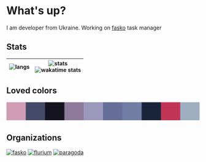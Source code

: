 #  What's up? 

I am developer from Ukraine.
Working on [fasko](https://github.com/fasko-app) task manager


## Stats

| ![langs](https://github-readme-stats.vercel.app/api/top-langs?username=roman-koshchei&theme=nord&hide_title=true&langs_count=6&hide_border=true) | ![stats](https://github-readme-stats.vercel.app/api?username=roman-koshchei&show_icons=true&theme=nord&hide_title=true&hide=prs,stars&count_private=true&hide_border=true) <br> ![wakatime stats](https://github-readme-stats.vercel.app/api/wakatime?username=romankoshchei&theme=nord&hide_border=true&langs_count=4&custom_title=Week%20activity) |
|---|---|


## Loved colors

![colors](colors.png)


## Organizations

[![fasko](https://avatars.githubusercontent.com/u/105215824?s=100&v=4)](https://github.com/fasko-app)
[![flurium](https://avatars.githubusercontent.com/u/105239700?s=100&v=4)](https://github.com/flurium)
[![paragoda](https://avatars.githubusercontent.com/u/105239700?s=100&v=4)](https://github.com/paragoda)
